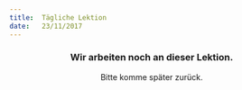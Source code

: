 ```yaml
---
title:  Tägliche Lektion
date:   23/11/2017
---
```


### <center>Wir arbeiten noch an dieser Lektion.</center>
<center>Bitte komme später zurück.</center>